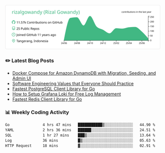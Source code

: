 ![profile-details](profile-summary-card-output/vue/0-profile-details.svg)

### :pencil2: Latest Blog Posts
<!-- BLOG-POST-LIST:START -->
- [Docker Compose for Amazon DynamoDB with Migration, Seeding, and Admin UI](https://medium.com/geekculture/docker-compose-for-amazon-dynamodb-with-migration-seeding-and-admin-ui-db11a348cc6a?source=rss-5763b0f1aba6------2)
- [Software Engineering Values that Everyone Should Practice](https://levelup.gitconnected.com/software-engineering-values-that-everyone-should-practice-c980d00cd103?source=rss-5763b0f1aba6------2)
- [Fastest PostgreSQL Client Library for Go](https://levelup.gitconnected.com/fastest-postgresql-client-library-for-go-579fa97909fb?source=rss-5763b0f1aba6------2)
- [How to Setup Grafana Loki for Free Log Management](https://levelup.gitconnected.com/how-to-setup-grafana-loki-for-free-log-management-ceb60558503c?source=rss-5763b0f1aba6------2)
- [Fastest Redis Client Library for Go](https://levelup.gitconnected.com/fastest-redis-client-library-for-go-7993f618f5ab?source=rss-5763b0f1aba6------2)
<!-- BLOG-POST-LIST:END -->

### 📊 Weekly Coding Activity
<!--START_SECTION:waka-->

```txt
Go               4 hrs 47 mins   ███████████▒░░░░░░░░░░░░░   44.90 %
YAML             2 hrs 36 mins   ██████░░░░░░░░░░░░░░░░░░░   24.51 %
SQL              1 hr 27 mins    ███▒░░░░░░░░░░░░░░░░░░░░░   13.64 %
Log              36 mins         █▒░░░░░░░░░░░░░░░░░░░░░░░   05.63 %
HTTP Request     18 mins         ▓░░░░░░░░░░░░░░░░░░░░░░░░   02.91 %
```

<!--END_SECTION:waka-->
